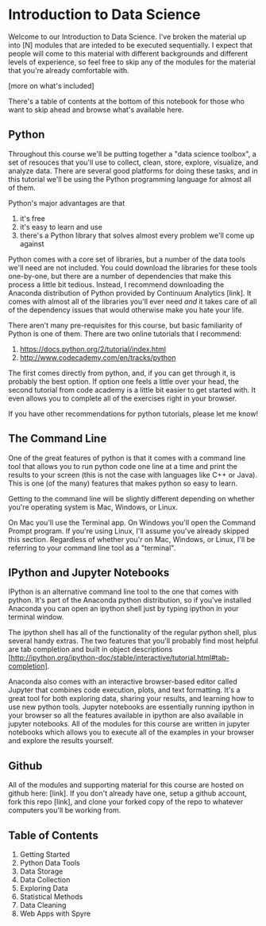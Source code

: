 Introduction to Data Science
====
Welcome to our Introduction to Data Science. I've broken the material up into [N] modules that are inteded to be executed sequentially. I expect that people will come to this material with different backgrounds and different levels of experience, so feel free to skip any of the modules for the material that you're already comfortable with.

[more on what's included]

There's a table of contents at the bottom of this notebook for those who want to skip ahead and browse what's available here.

Python
-----
Throughout this course we'll be putting together a "data science toolbox", a set of resouces that you'll use to collect, clean, store, explore, visualize, and analyze data. There are several good platforms for doing these tasks, and in this tutorial we'll be using the Python programming language for almost all of them.

Python's major advantages are that
1. it's free
2. it's easy to learn and use
3. there's a Python library that solves almost every problem we'll come up against

Python comes with a core set of libraries, but a number of the data tools we'll need are not included. You could download the libraries for these tools one-by-one, but there are a number of dependencies that make this process a little bit tedious. Instead, I recommend downloading the Anaconda distribution of Python provided by Continuum Analytics [link]. It comes with almost all of the libraries you'll ever need *and* it takes care of all of the dependency issues that would otherwise make you hate your life.

There aren't many pre-requisites for this course, but basic familiarity of Python is one of them. There are two online tutorials that I recommend:
1. https://docs.python.org/2/tutorial/index.html
2. http://www.codecademy.com/en/tracks/python

The first comes directly from python, and, if you can get through it, is probably the best option. If option one feels a little over your head, the second tutorial from code academy is a little bit easier to get started with. It even allows you to complete all of the exercises right in your browser.

If you have other recommendations for python tutorials, please let me know!

The Command Line
--
One of the great features of python is that it comes with a command line tool that allows you to run python code one line at a time and print the results to your screen (this is not the case with languages like C++ or Java). This is one (of the many) features that makes python so easy to learn.

Getting to the command line will be slightly different depending on whether you're operating system is Mac, Windows, or Linux.

On Mac you'll use the Terminal app. On Windows you'll open the Command Prompt program. If you're using Linux, I'll assume you've already skipped this section. Regardless of whether you'r on Mac, Windows, or Linux, I'll be referring to your command line tool as a "terminal".

IPython and Jupyter Notebooks
--
IPython is an alternative command line tool to the one that comes with python. It's part of the Anaconda python distribution, so if you've installed Anaconda you can open an ipython shell just by typing ipython in your terminal window.

The ipython shell has all of the functionality of the regular python shell, plus several handy extras. The two features that you'll probably find most helpful are tab completion and built in object descriptions [http://ipython.org/ipython-doc/stable/interactive/tutorial.html#tab-completion].

Anaconda also comes with an interactive browser-based editor called Jupyter that combines code execution, plots, and text formatting. It's a great tool for both exploring data, sharing your results, and learning how to use new python tools. Jupyter notebooks are essentially running ipython in your browser so all the features available in ipython are also available in jupyter notebooks. All of the modules for this course are written in jupyter notebooks which allows you to execute all of the examples in your browser and explore the results yourself.


Github
--
All of the modules and supporting material for this course are hosted on github here: [link]. If you don't already have one, setup a github account, fork this repo [link], and clone your forked copy of the repo to whatever computers you'll be working from.

Table of Contents
---
1. Getting Started
2. Python Data Tools
3. Data Storage
4. Data Collection
5. Exploring Data
6. Statistical Methods
7. Data Cleaning
8. Web Apps with Spyre
